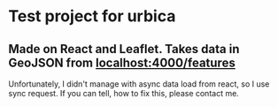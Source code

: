 # Test project for urbica
Made on **React** and **Leaflet**.
Takes data in GeoJSON from [localhost:4000/features](http://localhost:4000/features)
---
Unfortunately, I didn't manage with async data load from react, so I use sync request.
If you can tell, how to fix this, please contact me.
